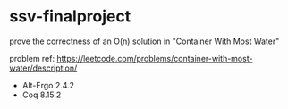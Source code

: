 # ssv-finalproject
prove the correctness of an O(n) solution in "Container With Most Water"

problem ref: https://leetcode.com/problems/container-with-most-water/description/

- Alt-Ergo 2.4.2
- Coq 8.15.2
